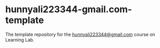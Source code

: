 # hunnyali223344-gmail.com-template
The template repository for the hunnyali223344@gmail.com course on Learning Lab.
